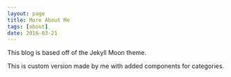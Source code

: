 ```yaml
---
layout: page
title: More About Me
tags: [about]
date: 2016-03-21
---
```

    
This blog is based off of the Jekyll Moon theme.

This is custom version made by me with added components for categories.